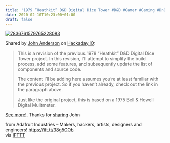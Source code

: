 ```yaml
---
title: '1979 “Heathkit” D&D Digital Dice Tower #D&D #Gamer #Gaming #DnD'
date: 2020-02-10T10:23:00+01:00
draft: false
---
```


[![7836761579765228083](https://cdn-blog.adafruit.com/uploads/2020/02/7836761579765228083.jpg "7836761579765228083.jpg")](https://hackaday.io/project/169626-1979-heathkit-dd-digital-dice-tower)

Shared by [John Anderson](https://hackaday.io/hacker/511793-john-anderson) on [Hackaday.IO](https://hackaday.io/project/169626-1979-heathkit-dd-digital-dice-tower):

> This is a revision of the previous 1978 “Heathkit” D&D Digital Dice Tower project. In this revision, I’ll attempt to simplify the build process, add some features, and subsequently update the list of components and source code.
> 
> The content I’ll be adding here assumes you’re at least familiar with the previous project. So if you haven’t already, check out the link in the paragraph above.
> 
> Just like the original project, this is based on a 1975 Bell & Howell Digital Mulitmeter.

[See more!](https://hackaday.io/project/169626-1979-heathkit-dd-digital-dice-tower). Thanks for [sharing](https://learn.adafruit.com/how-to-send-a-blogtip-to-adafruit/) John

  
  
from Adafruit Industries – Makers, hackers, artists, designers and engineers! https://ift.tt/38g5GOb  
via [IFTTT](https://ifttt.com/?ref=da&site=blogger)